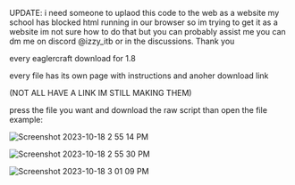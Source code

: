 UPDATE: i need someone to uplaod this code to the web as a website my school has blocked html running in our browser so im trying to get it as a website
im not sure how to do that but you can probably assist me you can dm me on discord @izzy_itb or in the discussions.
Thank you
 
 
 
every eaglercraft download for 1.8
 
every file has its own page with instructions and anoher download link 
 
(NOT ALL HAVE A LINK IM STILL MAKING THEM)
 
 
press the file you want and download the raw script than open the file
example:
 
 ![Screenshot 2023-10-18 2 55 14 PM](https://github.com/KK3XX/All-Eaglercraft-Downloads/assets/142429718/3aa3863a-19ee-466d-8de2-6f82203c9315)


 
 ![Screenshot 2023-10-18 2 55 30 PM](https://github.com/KK3XX/All-Eaglercraft-Downloads/assets/142429718/b7fda842-6a42-46c1-9a20-35fa8c4bd15c)



 ![Screenshot 2023-10-18 3 01 09 PM](https://github.com/KK3XX/All-Eaglercraft-Downloads/assets/142429718/89ff469d-a3d4-41a9-b7b9-fa2286edecec)


